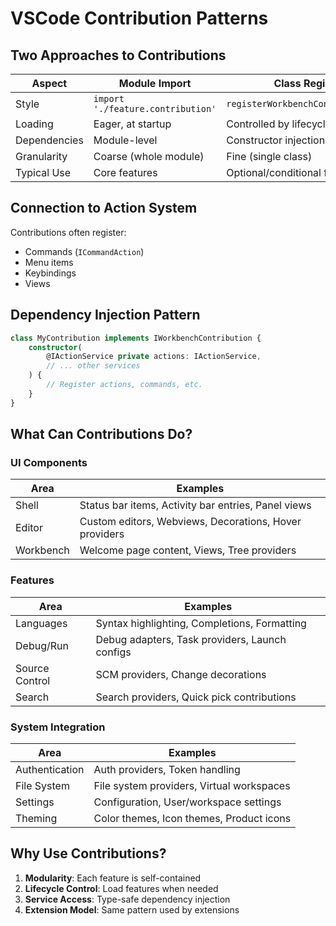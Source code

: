 # VSCode Contribution Patterns

## Two Approaches to Contributions

| Aspect | Module Import | Class Registration |
|--------|--------------|-------------------|
| Style | `import './feature.contribution'` | `registerWorkbenchContribution(Class)` |
| Loading | Eager, at startup | Controlled by lifecycle phase |
| Dependencies | Module-level | Constructor injection |
| Granularity | Coarse (whole module) | Fine (single class) |
| Typical Use | Core features | Optional/conditional features |

## Connection to Action System

Contributions often register:
- Commands (`ICommandAction`)
- Menu items
- Keybindings
- Views

## Dependency Injection Pattern

```typescript
class MyContribution implements IWorkbenchContribution {
    constructor(
        @IActionService private actions: IActionService,
        // ... other services
    ) {
        // Register actions, commands, etc.
    }
}
```

## What Can Contributions Do?

### UI Components
| Area | Examples |
|------|----------|
| Shell | Status bar items, Activity bar entries, Panel views |
| Editor | Custom editors, Webviews, Decorations, Hover providers |
| Workbench | Welcome page content, Views, Tree providers |

### Features
| Area | Examples |
|------|----------|
| Languages | Syntax highlighting, Completions, Formatting |
| Debug/Run | Debug adapters, Task providers, Launch configs |
| Source Control | SCM providers, Change decorations |
| Search | Search providers, Quick pick contributions |

### System Integration
| Area | Examples |
|------|----------|
| Authentication | Auth providers, Token handling |
| File System | File system providers, Virtual workspaces |
| Settings | Configuration, User/workspace settings |
| Theming | Color themes, Icon themes, Product icons |

## Why Use Contributions?

1. **Modularity**: Each feature is self-contained
2. **Lifecycle Control**: Load features when needed
3. **Service Access**: Type-safe dependency injection
4. **Extension Model**: Same pattern used by extensions
